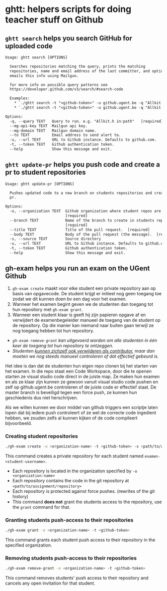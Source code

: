 # ghtt: helpers scripts for doing teacher stuff on Github

## `ghtt search` helps you search GitHub for uploaded code

```txt
Usage: ghtt search [OPTIONS]

  Searches repositories matching the query, prints the matching
  repositories, name and email address of the last committer, and optionally
  emails this info using Mailgun.

  for more info on possible query patterns see
  https://developer.github.com/v3/search/#search-code

  Examples:
    * `./ghtt search -t "<github-token>" -u github.ugent.be -q "Allkit.h in:path"`
    * `./ghtt search -t "<github-token>" -u github.ugent.be -q "Allkit.h in:path" --mg-api-key <mailgun-api-key> --mg-domain <mailgun-url> --to <email-address>`

Options:
  -q, --query TEXT   Query to run. e.g. "Allkit.h in:path"   [required]
  --mg-api-key TEXT  Mailgun api key.
  --mg-domain TEXT   Mailgun domain name.
  --to TEXT          Email address to send alert to.
  -u, --url TEXT     URL to Github instance. Defaults to github.com.
  -t, --token TEXT   Github authentication token.
  --help             Show this message and exit.
```

## `ghtt update-pr` helps you push code and create a pr to student repositories

```txt
Usage: ghtt update-pr [OPTIONS]

  Pushes updated code to a new branch on students repositories and creates a
  pr.

Options:
  -o, --organization TEXT  Github organization where student repos are located
                           [required]
  --branch TEXT            Name of the branch to create in students repos
                           [required]
  --title TEXT             Title of the pull request.  [required]
  --body TEXT              Body of the pull request (the message).  [required]
  -s, --source TEXT        Source directory
  -u, --url TEXT           URL to Github instance. Defaults to github.com.
  -t, --token TEXT         Github authentication token.
  --help                   Show this message and exit.
```

## gh-exam helps you run an exam on the UGent Github

1. `gh-exam create` maakt voor elke student een private repository aan op basis van opgavecode. De student krijgt er initieel nog geen toegang toe zodat we dit kunnen doen bv een dag voor het examen.
2. Wanneer het examen begint geven we de studenten dan toegang tot hun repository met `gh-exam grant`.
3. Wanneer een student klaar is geeft hij zijn papieren opgave af en verwijdert de examenbegeleider manueel de toegang van de student op de repository. Op die manier kan niemand naar buiten gaan terwijl ze nog toegang hebben tot hun repository.

* *`gh-exam remove-grant` kan uitgevoerd worden om alle studenten in één keer de toegang tot hun repository te ontzeggen.*
* *Studenten [kunnen zichzelf ook verwijderen als contributor](https://help.github.com/articles/removing-yourself-from-a-collaborator-s-repository/), maar dan moeten we nog steeds manueel controleren of dat effectief gebeurd is.*

Het idee is dan dat de studenten hun eigen repo clonen bij het starten van het examen. In die repo staat een Code Workspace, door die te openen starten ze visual studio code direct in de juiste map. Ze maken hun examen en als ze klaar zijn kunnen ze gewoon vanuit visual studio code pushen en zelf op github.ugent.be controleren of de juiste code er effectief staat. De master branch is beveiligd tegen een force push, ze kunnen hun geschiedenis dus niet herschrijven.

Als we willen kunnen we door middel van github triggers een scriptje laten lopen dat bij iedere push controleert of ze wel de correcte code ingedient hebben, we zouden zelfs al kunnen kijken of de code compileert bijvoorbeeld.

### Creating student repositories

```bash
./gh-exam create -o <organization-name> -t <github-token> -s <path/to/assignment/repository>
```

This command creates a private repository for each student named `examen-<student-username>`.

* Each repository is located in the organization specified by `-o <organization-name>`
* Each repository contains the code in the git repository at `<path/to/assignment/repository>`
* Each repository is protected against force pushes. (rewrites of the git history)
* This command **does not** grant the students access to the repository, use the `grant` command for that.

### Granting students push-access to their repositories

```bash
./gh-exam grant -o <organization-name> -t <github-token>
```

This command grants each student push access to their repository in the specified organization.

### Removing students push-access to their repositories

```bash
./gh-exam remove-grant -o <organization-name> -t <github-token>
```

This command removes students' push access to their repository and cancels any open invitation for that student.
